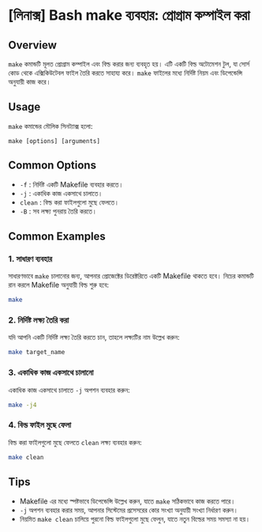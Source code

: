 # [লিনাক্স] Bash make ব্যবহার: প্রোগ্রাম কম্পাইল করা

## Overview
`make` কমান্ডটি মূলত প্রোগ্রাম কম্পাইল এবং বিল্ড করার জন্য ব্যবহৃত হয়। এটি একটি বিল্ড অটোমেশন টুল, যা সোর্স কোড থেকে এক্সিকিউটেবল ফাইল তৈরি করতে সাহায্য করে। `make` ফাইলের মধ্যে নির্দিষ্ট নিয়ম এবং ডিপেন্ডেন্সি অনুযায়ী কাজ করে।

## Usage
`make` কমান্ডের মৌলিক সিনট্যাক্স হলো:

```
make [options] [arguments]
```

## Common Options
- `-f` : নির্দিষ্ট একটি Makefile ব্যবহার করতে।
- `-j` : একাধিক কাজ একসাথে চালাতে।
- `clean` : বিল্ড করা ফাইলগুলো মুছে ফেলতে।
- `-B` : সব লক্ষ্য পুনরায় তৈরি করতে।

## Common Examples
### 1. সাধারণ ব্যবহার
সাধারণভাবে `make` চালানোর জন্য, আপনার প্রোজেক্টের ডিরেক্টরিতে একটি Makefile থাকতে হবে। নিচের কমান্ডটি রান করলে Makefile অনুযায়ী বিল্ড শুরু হবে:

```bash
make
```

### 2. নির্দিষ্ট লক্ষ্য তৈরি করা
যদি আপনি একটি নির্দিষ্ট লক্ষ্য তৈরি করতে চান, তাহলে লক্ষ্যটির নাম উল্লেখ করুন:

```bash
make target_name
```

### 3. একাধিক কাজ একসাথে চালানো
একাধিক কাজ একসাথে চালাতে `-j` অপশন ব্যবহার করুন:

```bash
make -j4
```

### 4. বিল্ড ফাইল মুছে ফেলা
বিল্ড করা ফাইলগুলো মুছে ফেলতে `clean` লক্ষ্য ব্যবহার করুন:

```bash
make clean
```

## Tips
- Makefile এর মধ্যে স্পষ্টভাবে ডিপেন্ডেন্সি উল্লেখ করুন, যাতে `make` সঠিকভাবে কাজ করতে পারে।
- `-j` অপশন ব্যবহার করার সময়, আপনার সিস্টেমের প্রসেসরের কোর সংখ্যা অনুযায়ী সংখ্যা নির্ধারণ করুন।
- নিয়মিত `make clean` চালিয়ে পুরনো বিল্ড ফাইলগুলো মুছে ফেলুন, যাতে নতুন বিল্ডের সময় সমস্যা না হয়।